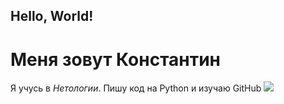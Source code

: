 ## Hello, World!
# Меня зовут Константин
Я учусь в _Нетологии_.
Пишу код на Python и изучаю GitHub
![]([https://i.imgur.com/HJ1VbMj.png](https://0d314c86-f76b-45cc-874e-45816116a667.selcdn.net/f6694d14-9702-463b-91b4-42f83b1a9948))
